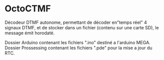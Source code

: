# OctoCTMF
Décodeur DTMF autonome, permettant de décoder en"temps réel" 4 signaux DTMF, et de stocker dans un fichier (contenu sur une carte SD), le message émit horodaté.

Dossier Arduino contenant les fichiers ".ino" destiné a l'arduino MEGA.
Dossier Prossessing contenant les fichiers ".pde" pour la mise a jour du RTC.
